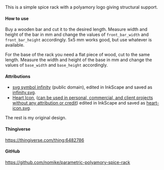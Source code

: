 This is a simple spice rack with a polyamory logo giving structural support.

#### How to use

Buy a wooden bar and cut it to the desired length. Measure width and height of the bar in mm and change the values of `front_bar_width` and `front_bar_height` accordingly. 5x5 mm works good, but use whatever is available.

For the base of the rack you need a flat piece of wood, cut to the same length. Measure the width and height of the base in mm and change the values of `base_width` and `base_height` accordingly.

#### Attributions

- [svg symbol infinity](https://svgsilh.com/image/1837436.html) (public domain), edited in InkScape and saved as [infinity.svg](infinity.svg).
- [Heart Icon](https://uxwing.com/wp-content/themes/uxwing/download/relationship-love/heart-icon.svg), ([can be used in personal, commercial, and client projects without any attribution or credit](https://uxwing.com/license/)) edited in InkScape and saved as [heart-icon.svg](heart-icon.svg).

The rest is my original design.


#### Thingiverse

<https://thingiverse.com/thing:6482786>

#### GitHub

<https://github.com/nomike/parametric-polyamory-spice-rack>